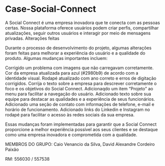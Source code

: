 # Case-Social-Connect

A Social Connect é uma empresa inovadora que te conecta com as pessoas certas. Nossa plataforma oferece usuários podem criar perfis, compartilhar atualizações, seguir outros usuários e interagir por meio de mensagens privadas.
Alterações feitas

Durante o processo de desenvolvimento do projeto, algumas alterações foram feitas para melhorar a experiência do usuário e a qualidade do produto. Algumas mudanças importantes incluem:

Corrigido um problema com imagens que não carregavam corretamente.
Cor da empresa atualizada para azul (#2980b9) de acordo com a identidade visual.
Rodapé atualizado com ano correto e erros de digitação corrigidos.
Corrija o texto sobre a empresa para descrever corretamente o foco e os objetivos do Social Connect.
Adicionaqdo um item “Projeto” ao menu para facilitar a navegação do usuário.
Adicionado texto sobre sua equipe para destacar as qualidades e a experiência de seus funcionários.
Adicionado uma seção de contato com informações de telefone, e-mail e horário de funcionamento.
Adicionado links do Linkedin e Instagram no rodapé para facilitar o acesso às redes sociais da sua empresa.

Essas mudanças foram implementadas para garantir que a Social Connect proporcione a melhor experiência possível aos seus clientes e se destaque como uma empresa inovadora e comprometida com a qualidade.

MEMBROS DO GRUPO: Caio Venancio da Silva, David Alexandre Cordeiro Paixão

RM: 556030 / 557538
